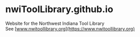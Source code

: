 # nwiToolLibrary.github.io

Website for the Northwest Indiana Tool Library  
See [www.nwitoollibrary.org](https://www.nwitoollibrary.org)
